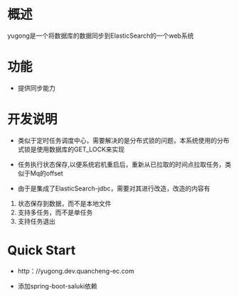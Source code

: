 # 概述

yugong是一个将数据库的数据同步到ElasticSearch的一个web系统

# 功能

* 提供同步能力

# 开发说明

* 类似于定时任务调度中心，需要解决的是分布式锁的问题，本系统使用的分布式锁是使用数据库的GET_LOCK来实现

* 任务执行状态保存,以便系统宕机重启后，重新从已拉取的时间点拉取任务，类似于Mq的offset

* 由于是集成了ElasticSearch-jdbc，需要对其进行改造，改造的内容有

1.  状态保存到数据，而不是本地文件
2.  支持多任务，而不是单任务
3.  支持任务退出



# Quick Start

* http：//yugong.dev.quancheng-ec.com

* 添加spring-boot-saluki依赖

